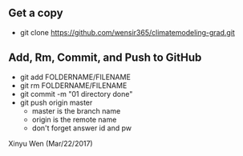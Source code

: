 ## Get a copy
- git clone https://github.com/wensir365/climatemodeling-grad.git

## Add, Rm, Commit, and Push to GitHub
- git add FOLDERNAME/FILENAME
- git rm  FOLDERNAME/FILENAME
- git commit -m "01 directory done"
- git push origin master
  - master is the branch name
  - origin is the remote name
  - don't forget answer id and pw

Xinyu Wen (Mar/22/2017)
